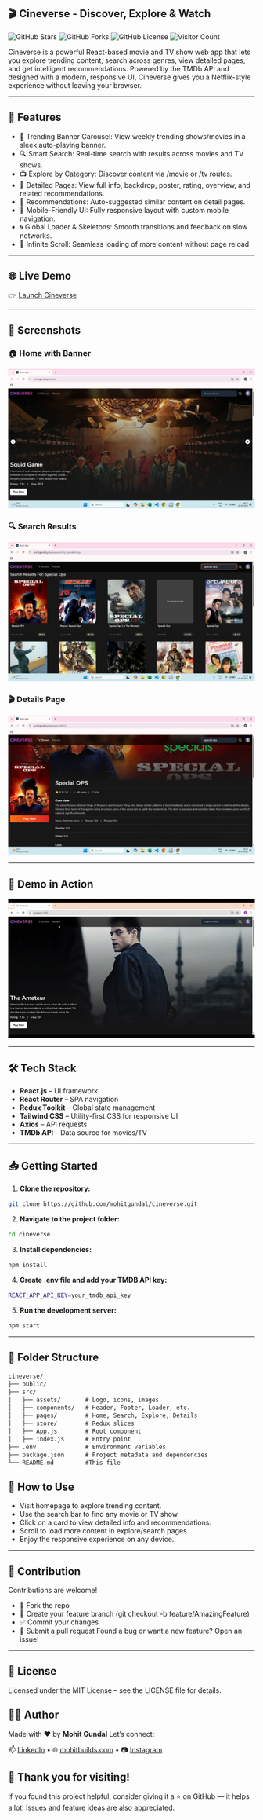 ## 🎬 Cineverse - Discover, Explore & Watch

![GitHub Stars](https://img.shields.io/github/stars/mohitgundal/cineverse?style=social)
![GitHub Forks](https://img.shields.io/github/forks/mohitgundal/cineverse?style=social)
![GitHub License](https://img.shields.io/github/license/mohitgundal/cineverse)
![Visitor Count](https://komarev.com/ghpvc/?username=mohitgundal&label=Repo+Views&color=blue)



Cineverse is a powerful React-based movie and TV show web app that lets you explore trending content, search across genres, view detailed pages, and get intelligent recommendations. Powered by the TMDb API and designed with a modern, responsive UI, Cineverse gives you a Netflix-style experience without leaving your browser.

---

## 🚀 Features
- 🎥 Trending Banner Carousel: View weekly trending shows/movies in a sleek auto-playing banner.
- 🔍 Smart Search: Real-time search with results across movies and TV shows.
- 📺 Explore by Category: Discover content via /movie or /tv routes.
- 🎯 Detailed Pages: View full info, backdrop, poster, rating, overview, and related recommendations.
- 🤝 Recommendations: Auto-suggested similar content on detail pages.
- 📱 Mobile-Friendly UI: Fully responsive layout with custom mobile navigation.
- 🌀 Global Loader & Skeletons: Smooth transitions and feedback on slow networks.
- 🔁 Infinite Scroll: Seamless loading of more content without page reload.

---

## 🌐 Live Demo
👉 [Launch Cineverse](https://mohitgundal.github.io/cineverse/)

---

## 📸 Screenshots

### 🏠 Home with Banner
![Home ScreenShot](Images/Screenshot1.png)

### 🔍 Search Results
![Search ScreenShot](Images/Screenshot2.png)

### 🎬 Details Page
![Details ScreenShot](Images/Screenshot3.png)

---

## 🎥 Demo in Action
![Cineverse Demo](./Images/demo.gif)

---

## 🛠 Tech Stack

- **React.js** – UI framework
- **React Router** – SPA navigation
- **Redux Toolkit** – Global state management
- **Tailwind CSS** – Utility-first CSS for responsive UI
- **Axios** – API requests
- **TMDb API** – Data source for movies/TV

---

## 📥 Getting Started

1. **Clone the repository:**

```bash
git clone https://github.com/mohitgundal/cineverse.git
```


2. **Navigate to the project folder:**

```bash
cd cineverse
```

3. **Install dependencies:**

```bash
npm install
```

4. **Create .env file and add your TMDB API key:**

```bash
REACT_APP_API_KEY=your_tmdb_api_key
```

5. **Run the development server:**

```bash
npm start
```

---

## 📁 Folder Structure
```plaintext
cineverse/
├── public/
├── src/
│   ├── assets/       # Logo, icons, images
│   ├── components/   # Header, Footer, Loader, etc.
│   ├── pages/        # Home, Search, Explore, Details
│   ├── store/        # Redux slices
│   ├── App.js        # Root component
│   ├── index.js      # Entry point
├── .env              # Environment variables
├── package.json      # Project metadata and dependencies
└── README.md         #This file
```

## 📌 How to Use

- Visit homepage to explore trending content.
- Use the search bar to find any movie or TV show.
- Click on a card to view detailed info and recommendations.
- Scroll to load more content in explore/search pages.
- Enjoy the responsive experience on any device.

---

## 🤝 Contribution
Contributions are welcome!
- 🍴 Fork the repo
- 🔧 Create your feature branch (git checkout -b feature/AmazingFeature)
- ✅ Commit your changes
- 📩 Submit a pull request
Found a bug or want a new feature? Open an issue!

---

## 📄 License
Licensed under the MIT License – see the LICENSE file for details.


## 🙋‍♂️ Author  
Made with ❤️ by **Mohit Gundal**
Let’s connect: 

📫 [LinkedIn](https://www.linkedin.com/in/mohitbuilds/) • 🌐 [mohitbuilds.com](https://mohitbuilds.com) • 📷 [Instagram](https://www.instagram.com/_mohitbuilds/)


## 🙏 Thank you for visiting!
If you found this project helpful, consider giving it a ⭐ on GitHub — it helps a lot!
Issues and feature ideas are also appreciated.

